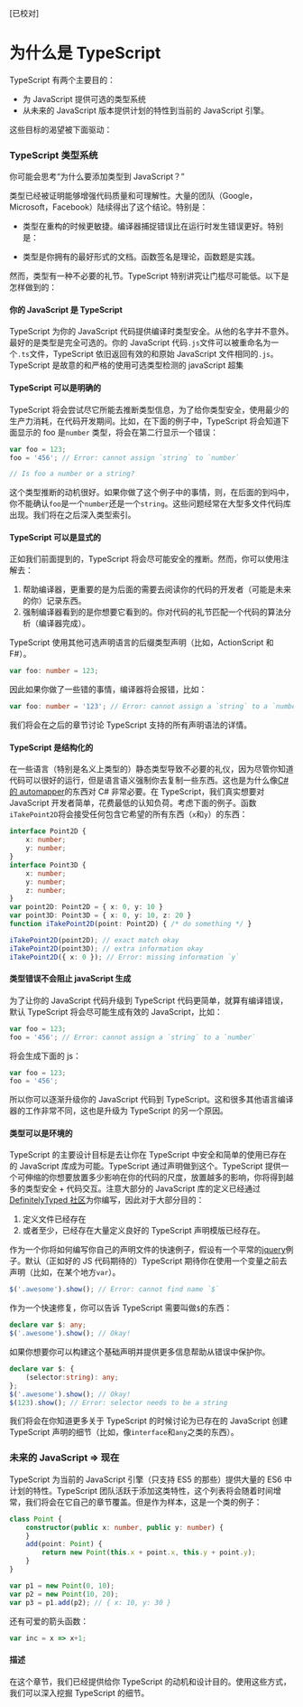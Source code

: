[已校对]
# 为什么是 TypeScript

TypeScript 有两个主要目的：

- 为 JavaScript 提供可选的类型系统
- 从未来的 JavaScript 版本提供计划的特性到当前的 JavaScript 引擎。

这些目标的渴望被下面驱动：

###  TypeScript 类型系统

你可能会思考“为什么要添加类型到 JavaScript？”

类型已经被证明能够增强代码质量和可理解性。大量的团队（Google，Microsoft，Facebook）陆续得出了这个结论。特别是：

- 类型在重构的时候更敏捷。编译器捕捉错误比在运行时发生错误更好。特别是：

- 类型是你拥有的最好形式的文档。函数签名是理论，函数题是实践。

然而，类型有一种不必要的礼节。TypeScript 特别讲究让门槛尽可能低。以下是怎样做到的：

#### 你的 JavaScript 是 TypeScript

TypeScript 为你的 JavaScript 代码提供编译时类型安全。从他的名字并不意外。最好的是类型是完全可选的。你的 JavaScript 代码`.js`文件可以被重命名为一个`.ts`文件，TypeScript 依旧返回有效的和原始 JavaScript 文件相同的`.js`。TypeScript 是故意的和严格的使用可选类型检测的 javaScript 超集

#### TypeScript 可以是明确的

TypeScript 将会尝试尽它所能去推断类型信息，为了给你类型安全，使用最少的生产力消耗，在代码开发期间。比如，在下面的例子中，TypeScript 将会知道下面显示的 foo 是`number` 类型，将会在第二行显示一个错误：
```ts
var foo = 123;
foo = '456'; // Error: cannot assign `string` to `number`

// Is foo a number or a string?
```

这个类型推断的动机很好。如果你做了这个例子中的事情，则，在后面的到吗中，你不能确认`foo`是一个`number`还是一个`string`。这些问题经常在大型多文件代码库出现。我们将在之后深入类型索引。

#### TypeScript 可以是显式的

正如我们前面提到的，TypeScript 将会尽可能安全的推断。然而，你可以使用注解去：

1. 帮助编译器，更重要的是为后面的需要去阅读你的代码的开发者（可能是未来的你）记录东西。
2. 强制编译器看到的是你想要它看到的。你对代码的礼节匹配一个代码的算法分析（编译器完成）。

TypeScript 使用其他可选声明语言的后缀类型声明（比如，ActionScript 和 F#）。
```ts
var foo: number = 123;
```

因此如果你做了一些错的事情，编译器将会报错，比如：
```ts
var foo: number = '123'; // Error: cannot assign a `string` to a `number`
```

我们将会在之后的章节讨论 TypeScript 支持的所有声明语法的详情。

#### TypeScript 是结构化的

在一些语言（特别是名义上类型的）静态类型导致不必要的礼仪，因为尽管你知道代码可以很好的运行，但是语言语义强制你去复制一些东西。这也是为什么像[C# 的 automapper](http://automapper.org/)的东西对 C# 非常必要。在 TypeScript，我们真实想要对 JavaScript 开发者简单，花费最低的认知负荷。考虑下面的例子。函数`iTakePoint2D`将会接受任何包含它希望的所有东西（`x`和`y`）的东西：
```ts
interface Point2D {
    x: number;
    y: number;
}
interface Point3D {
    x: number;
    y: number;
    z: number;
}
var point2D: Point2D = { x: 0, y: 10 }
var point3D: Point3D = { x: 0, y: 10, z: 20 }
function iTakePoint2D(point: Point2D) { /* do something */ }

iTakePoint2D(point2D); // exact match okay
iTakePoint2D(point3D); // extra information okay
iTakePoint2D({ x: 0 }); // Error: missing information `y`
```

#### 类型错误不会阻止 javaScript 生成

为了让你的 JavaScript 代码升级到 TypeScript 代码更简单，就算有编译错误，默认 TypeScript 将会尽可能生成有效的 JavaScript，比如：
```ts
var foo = 123;
foo = '456'; // Error: cannot assign a `string` to a `number`
```
将会生成下面的 js：
```ts
var foo = 123;
foo = '456';
```
所以你可以逐渐升级你的 JavaScript 代码到 TypeScript。这和很多其他语言编译器的工作非常不同，这也是升级为 TypeScript 的另一个原因。


#### 类型可以是环境的

TypeScript 的主要设计目标是去让你在 TypeScript 中安全和简单的使用已存在的 JavaScript 库成为可能。TypeScript 通过声明做到这个。TypeScript 提供一个可伸缩的你想要放置多少影响在你的代码的尺度，放置越多的影响，你将得到越多的类型安全 + 代码交互。注意大部分的 JavaScript 库的定义已经通过[DefinitelyTyped 社区](https://github.com/borisyankov/DefinitelyTyped)为你编写，因此对于大部分目的：

1. 定义文件已经存在
2. 或者至少，已经存在大量定义良好的 TypeScript 声明模版已经存在。

作为一个你将如何编写你自己的声明文件的快速例子，假设有一个平常的[jquery](https://jquery.com/)例子。默认（正如好的 JS 代码期待的）TypeScript 期待你在使用一个变量之前去声明（比如，在某个地方`var`）。
```ts
$('.awesome').show(); // Error: cannot find name `$`
```

作为一个快速修复，你可以告诉 TypeScript 需要叫做`$`的东西：
```ts
declare var $: any;
$('.awesome').show(); // Okay!
```

如果你想要你可以构建这个基础声明并提供更多信息帮助从错误中保护你。
```ts
declare var $: {
    (selector:string): any;
};
$('.awesome').show(); // Okay!
$(123).show(); // Error: selector needs to be a string
```

我们将会在你知道更多关于 TypeScript 的时候讨论为已存在的 JavaScript 创建 TypeScript 声明的细节（比如，像`interface`和`any`之类的东西）。


### 未来的 JavaScript => 现在

TypeScript 为当前的 JavaScript 引擎（只支持 ES5 的那些）提供大量的 ES6 中计划的特性。TypeScript 团队活跃于添加这类特性，这个列表将会随着时间增常，我们将会在它自己的章节覆盖。但是作为样本，这是一个类的例子：
```ts
class Point {
    constructor(public x: number, public y: number) {
    }
    add(point: Point) {
        return new Point(this.x + point.x, this.y + point.y);
    }
}

var p1 = new Point(0, 10);
var p2 = new Point(10, 20);
var p3 = p1.add(p2); // { x: 10, y: 30 }
```

还有可爱的箭头函数：
```ts
var inc = x => x+1;
```

#### 描述

在这个章节，我们已经提供给你 TypeScript 的动机和设计目的。使用这些方式，我们可以深入挖掘 TypeScript 的细节。